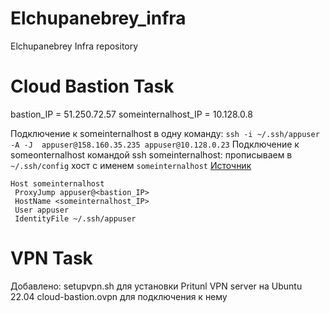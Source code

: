 # Elchupanebrey_infra
Elchupanebrey Infra repository

# Cloud Bastion Task

bastion_IP = 51.250.72.57
someinternalhost_IP = 10.128.0.8

Подключение к someinternalhost в одну команду:
`ssh -i ~/.ssh/appuser -A -J  appuser@158.160.35.235 appuser@10.128.0.23`
Подключение к someonternalhost командой ssh someinternalhost:
прописываем в `~/.ssh/config` хост с именем `someinternalhost` [Источник](https://man.openbsd.org/ssh_config)
   ```
   Host someinternalhost
	ProxyJump appuser@<bastion_IP>
	HostName <someinternalhost_IP>
	User appuser
	IdentityFile ~/.ssh/appuser
   ```
# VPN Task
Добавлено:
 setupvpn.sh для установки Pritunl VPN server на Ubuntu 22.04
 cloud-bastion.ovpn для подключения к нему
